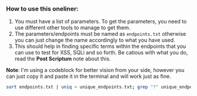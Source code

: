 ### How to use this oneliner:

1. You must have a list of parameters. To get the parameters, you need to use different other tools to manage to get them.
2. The parameters/endpoints must be named as `endpoints.txt` otherwise you can just change the name accordingly to what you have used.
3. This should help in finding specific terms within the endpoints that you can use to test for XSS, SQLi and so forth. Be catious with what you do, read the **Post Scriptum** note about this.

**Note**: I'm using a codeblock for better vision from your side, however you can just copy it and paste it in the terminal and will work just as fine.

```sh
sort endpoints.txt | uniq > unique_endpoints.txt; grep "?" unique_endpoints.txt > parameterized_urls.txt; awk -F'[?&]' '{print $1 "?" $2}' parameterized_urls.txt | sort | uniq > sorted_params.txt; cut -d'?' -f1 parameterized_urls.txt | sort | uniq -c | sort -nr > grouped_urls.txt; while IFS= read -r url; do if [[ $url == *"id="* || $url == *"search="* || $url == *"page="* || $url == *"query="* ]]; then echo "$url"; fi; done < parameterized_urls.txt > injection_targets.txt; echo "Unique endpoints: unique_endpoints.txt"; echo "Parameterized URLs: parameterized_urls.txt"; echo "Sorted parameters: sorted_params.txt"; echo "Grouped URLs: grouped_urls.txt"; echo "Injection targets: injection_targets.txt"
```
